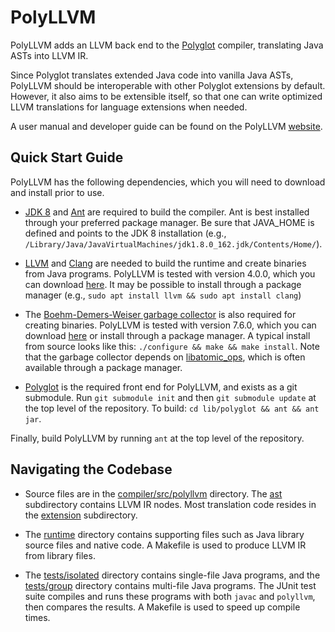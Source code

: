 PolyLLVM
========

PolyLLVM adds an LLVM back end to the [Polyglot](https://www.cs.cornell.edu/projects/polyglot/) compiler, translating Java ASTs into LLVM IR.

Since Polyglot translates extended Java code into vanilla Java ASTs, PolyLLVM should be interoperable with other Polyglot extensions by default. However, it also aims to be extensible itself, so that one can write optimized LLVM translations for language extensions when needed.

A user manual and developer guide can be found on the PolyLLVM [website](http://dbd64.github.io/PolyLLVM/).


Quick Start Guide
-----------------

PolyLLVM has the following dependencies, which you will need to download and install prior to use.

- [JDK 8](http://www.oracle.com/technetwork/java/javase/downloads/index-jsp-138363.html) and [Ant](http://ant.apache.org) are required to build the compiler. Ant is best installed through your preferred package manager. Be sure that JAVA_HOME is defined and points to the JDK 8 installation (e.g., `/Library/Java/JavaVirtualMachines/jdk1.8.0_162.jdk/Contents/Home/`).

- [LLVM](http://llvm.org) and [Clang](https://clang.llvm.org) are needed to build the runtime and create binaries from Java programs. PolyLLVM is tested with version 4.0.0, which you can download [here](http://releases.llvm.org/download.html#4.0.0). It may be possible to install through a package manager (e.g., `sudo apt install llvm && sudo apt install clang`)

- The [Boehm-Demers-Weiser garbage collector](http://www.hboehm.info/gc/) is also required for creating binaries. PolyLLVM is tested with version 7.6.0, which you can download [here](http://www.hboehm.info/gc/gc_source/) or install through a package manager. A typical install from source looks like this: `./configure && make && make install`. Note that the garbage collector depends on [libatomic_ops](https://github.com/ivmai/libatomic_ops), which is often available through a package manager.

- [Polyglot](https://github.com/polyglot-compiler/polyglot/) is the required front end for PolyLLVM, and exists as a git submodule. Run `git submodule init` and then `git submodule update` at the top level of the repository. To build: `cd lib/polyglot && ant && ant jar`.

Finally, build PolyLLVM by running `ant` at the top level of the repository.


Navigating the Codebase
-----------------------

- Source files are in the [compiler/src/polyllvm](compiler/src/polyllvm) directory. The [ast](compiler/src/polyllvm/ast) subdirectory contains LLVM IR nodes. Most translation code resides in the [extension](compiler/src/polyllvm/extension) subdirectory.

- The [runtime](runtime) directory contains supporting files such as Java library source files and native code. A Makefile is used to produce LLVM IR from library files.

- The [tests/isolated](tests/isolated) directory contains single-file Java programs, and the [tests/group](tests/group) directory contains multi-file Java programs. The JUnit test suite compiles and runs these programs with both `javac` and `polyllvm`, then compares the results. A Makefile is used to speed up compile times.

